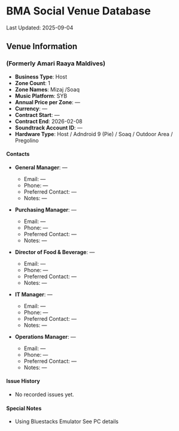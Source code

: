 # BMA Social Venue Database

Last Updated: 2025-09-04

## Venue Information

### (Formerly Amari Raaya Maldives)
- **Business Type**: Host
- **Zone Count**: 1
- **Zone Names**: Mizaj /Soaq
- **Music Platform**: SYB
- **Annual Price per Zone**: —
- **Currency**: —
- **Contract Start**: —
- **Contract End**: 2026-02-08
- **Soundtrack Account ID**: —
- **Hardware Type**: Host / Adndroid 9 (Pie) / Soaq / Outdoor Area / Pregolino

#### Contacts
- **General Manager**: —
  - Email: —
  - Phone: —
  - Preferred Contact: —
  - Notes: —

- **Purchasing Manager**: —
  - Email: —
  - Phone: —
  - Preferred Contact: —
  - Notes: —

- **Director of Food & Beverage**: —
  - Email: —
  - Phone: —
  - Preferred Contact: —
  - Notes: —

- **IT Manager**: —
  - Email: —
  - Phone: —
  - Preferred Contact: —
  - Notes: —

- **Operations Manager**: —
  - Email: —
  - Phone: —
  - Preferred Contact: —
  - Notes: —

#### Issue History
- No recorded issues yet.

#### Special Notes
- Using Bluestacks Emulator See PC details
